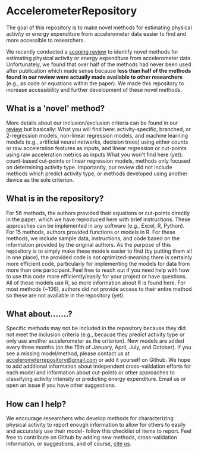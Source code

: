 # AccelerometerRepository
The goal of this repository is to make novel methods for estimating physical activity or energy expenditure from accelerometer data easier to find and more accessible to researchers.

We recently conducted a [scoping review](https://doi.org/10.1088/1361-6579/ac89ca) to identify novel methods for estimating physical activity or energy expenditure from accelerometer data. Unfortunately, we found that over half of the methods had never been used after publication which made sense because **less than half of the methods found in our review were actually made available to other researchers** (e.g., as code or equations within the paper). We made this repository to increase accessibility and further development of these novel methods.

## What is a 'novel' method?
More details about our inclusion/exclusion criteria can be found in our [review](https://doi.org/10.1088/1361-6579/ac89ca) but basically:
What you will find here: activity-specific, branched, or 2-regression models, non-linear regression models, and machine learning models (e.g., artificial neural networks, decision trees) using either counts or raw acceleration features as inputs, and linear regression or cut-points using raw acceleration metrics as inputs
What you won't find here (yet): count-based cut-points or linear regression models, methods only focused on determining activity type. Importantly, our review did not include methods which predict activity type, or methods developed using another device as the sole criterion. 

## What is in the repository?
For 56 methods, the authors provided their equations or cut-points directly in the paper, which we have reproduced here with brief instructions. These approaches can be implemented in any software (e.g., Excel, R, Python).
For 15 methods, authors provided functions or models in R. For these methods, we include sample data, instructions, and code based on the information provided by the original authors. As the purpose of this repository is to simply make these models easier to find (by putting them all in one place), the provided code is not optimized-meaning there is certainly more efficient code, particularly for implementing the models for data from more than one participant. Feel free to reach out if you need help with how to use this code more efficiently/easily for your project or have questions. All of these models use R, so more information about R is found here.
For most methods (~106), authors did not provide access to their entire method so these are not available in the repository (yet). 

## What about.......?
Specific methods may not be included in the repository because they did not meet the inclusion criteria (e.g., because they predict activity type or only use another accelerometer as the criterion). New models are added every three months (on the 15th of January, April, July, and October). If you see a missing model/method, please contact us at accelerometerrepository@gmail.com or add it yourself on Github. We hope to add additional information about independent cross-validation efforts for each model and information about cut-points or other approaches to classifying activity intensity or predicting energy expenditure. Email us or open an issue if you have other suggestions.

## How can I help?
We encourage researchers who develop methods for characterizing physical activity to report enough information to allow for others to easily and accurately use their model- follow this checklist of items to report. Feel free to contribute on Github by adding new methods, cross-validation information, or suggestions, and of course, [cite us](https://iopscience.iop.org/article/10.1088/1361-6579/ac89c9/meta). 
